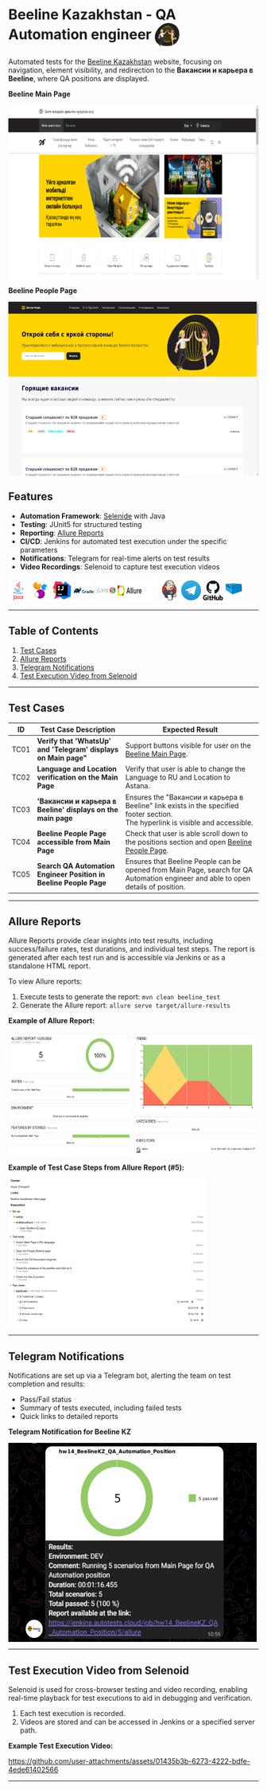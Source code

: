 # Beeline Kazakhstan - QA Automation engineer <img align="center" src="src/test/resources/BeelinePeopleLogo.png" width="50" height="50"/>

Automated tests for the [Beeline Kazakhstan](https://beeline.kz) website, focusing on navigation, element visibility, and redirection to the **Вакансии и карьера в Beeline**, where QA positions are displayed.

**Beeline Main Page**

<img align="center" src="src/test/resources/BeelineKZPage.png" width="650" height="350"/>

**Beeline People Page**

<img align="center" src="src/test/resources/Beeline People page.png" width="650" height="350"/>

## Features

- **Automation Framework**: [Selenide](https://selenide.org) with Java
- **Testing**: JUnit5 for structured testing
- **Reporting**: [Allure Reports](https://docs.qameta.io/allure/)
- **CI/CD**: Jenkins for automated test execution under the specific parameters
- **Notifications**: Telegram for real-time alerts on test results
- **Video Recordings**: Selenoid to capture test execution videos

<p align="left">
<img align="center" src="src/test/resources/java-original-wordmark.svg" width="40" height="40"/>
<img align="center" src="src/test/resources/selenide-logo-big.png" width="40" height="40"/>
<img align="center" src="src/test/resources/intellij-original.svg" width="40" height="40"/>
<img align="center" src="src/test/resources/gradle-original-wordmark.svg" width="40" height="40"/>
<img align="center" src="src/test/resources/junit-original-wordmark.svg" width="40" height="40"/>
<img align="center" src="src/test/resources/Allure Report icon.png" width="80" height="50"/>
<img align="center" src="src/test/resources/jenkins.svg" width="40" height="40"/>
<img align="center" src="src/test/resources/Telegram_logo.svg.webp" width="40" height="40"/>
<img align="center" src="src/test/resources/github-original-wordmark.svg" width="40" height="40"/>
<img align="center" src="src/test/resources/selenoid icon.svg" width="40" height="40"/>
</p>

---

## Table of Contents

1. [Test Cases](#test-cases)
2. [Allure Reports](#allure-reports)
3. [Telegram Notifications](#telegram-notifications)
4. [Test Execution Video from Selenoid](#test-execution-video-from-selenoid)

---

## Test Cases

| ID   | Test Case Description                                             | Expected Result                                                                                                                      |
|------|-------------------------------------------------------------------|--------------------------------------------------------------------------------------------------------------------------------------|
| TC01 | **Verify that 'WhatsUp' and 'Telegram' displays on Main page"**   | Support buttons visible for user on the [Beeline Main Page](https://beeline.kz).                                                     |
| TC02 | **Language and Location verification on the Main Page**           | Verify that user is able to change the Language to RU and Location to Astana.                                                      |                                                                   |                                                                                                                                      |
| TC03 | **'Вакансии и карьера в Beeline' displays on the main page**      | Ensures the "Вакансии и карьера в Beeline" link exists in the specified footer section.<br/>The hyperlink is visible and accessible. |
| TC04 | **Beeline People Page accessible from Main Page**                 | Check that user is able scroll down to the positions section and open [Beeline People Page](https://people.beeline.kz).              |
| TC05 | **Search QA Automation Engineer Position in Beeline People Page** | Ensures that Beeline People can be opened from Main Page, search for QA Automation engineer and able to open details of position.    |

---

## Allure Reports

Allure Reports provide clear insights into test results, including success/failure rates, test durations, and individual test steps. The report is generated after each test run and is accessible via Jenkins or as a standalone HTML report.

To view Allure reports:
1. Execute tests to generate the report: `mvn clean beeline_test`
2. Generate the Allure report: `allure serve target/allure-results`

**Example of Allure Report:**

<img align="center" src="src/test/resources/Allure Report view.png" width="600" height="250"/>


**Example of Test Case Steps from Allure Report (#5):**

<img align="center" src="src/test/resources/Steps of 5th test case.png" width="400" height="300"/>

---

## Telegram Notifications

Notifications are set up via a Telegram bot, alerting the team on test completion and results:
- Pass/Fail status
- Summary of tests executed, including failed tests
- Quick links to detailed reports

**Telegram Notification for Beeline KZ**  

<img align="center" src="src/test/resources/Telegram Notification BeelineKZ.png" width="500" height="400"/>

---

## Test Execution Video from Selenoid

Selenoid is used for cross-browser testing and video recording, enabling real-time playback for test executions to aid in debugging and verification.

1. Each test execution is recorded.
2. Videos are stored and can be accessed in Jenkins or a specified server path.

**Example Test Execution Video:**

https://github.com/user-attachments/assets/01435b3b-6273-4222-bdfe-4ede61402566

---
